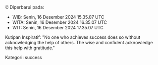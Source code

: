 ⏰ Diperbarui pada:
- WIB: Senin, 16 Desember 2024 15.35.07 UTC
- WITA: Senin, 16 Desember 2024 16.35.07 UTC
- WIT: Senin, 16 Desember 2024 17.35.07 UTC

Kutipan Inspiratif:
"No one who achieves success does so without acknowledging the help of others. The wise and confident acknowledge this help with gratitude."


Kategori: success

